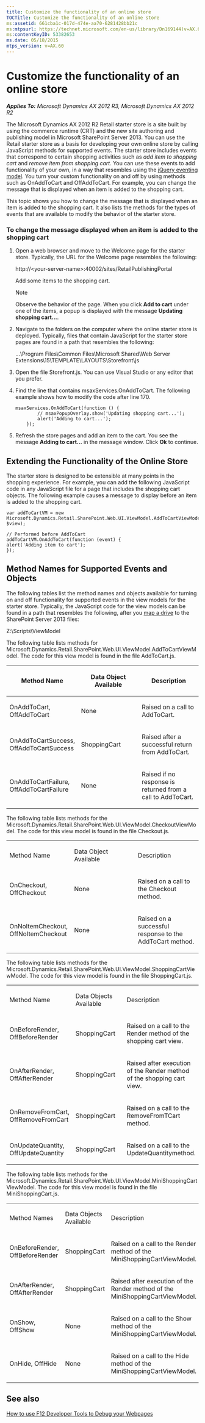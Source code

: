 ```yaml
---
title: Customize the functionality of an online store
TOCTitle: Customize the functionality of an online store
ms:assetid: 661cba1c-017d-474e-aa70-6281428bb21c
ms:mtpsurl: https://technet.microsoft.com/en-us/library/Dn169144(v=AX.60)
ms:contentKeyID: 53382653
ms.date: 05/18/2015
mtps_version: v=AX.60
---
```


# Customize the functionality of an online store 


_**Applies To:** Microsoft Dynamics AX 2012 R3, Microsoft Dynamics AX 2012 R2_

The Microsoft Dynamics AX 2012 R2 Retail starter store is a site built by using the commerce runtime (CRT) and the new site authoring and publishing model in Microsoft SharePoint Server 2013. You can use the Retail starter store as a basis for developing your own online store by calling JavaScript methods for supported events. The starter store includes events that correspond to certain shopping activities such as *add item to shopping cart* and *remove item from shopping cart*. You can use these events to add functionality of your own, in a way that resembles using the [jQuery eventing model](http://go.microsoft.com/fwlink/?linkid=296268&clcid=0x409). You turn your custom functionality on and off by using methods such as OnAddToCart and OffAddToCart. For example, you can change the message that is displayed when an item is added to the shopping cart.

This topic shows you how to change the message that is displayed when an item is added to the shopping cart. It also lists the methods for the types of events that are available to modify the behavior of the starter store.

### To change the message displayed when an item is added to the shopping cart

1.  Open a web browser and move to the Welcome page for the starter store. Typically, the URL for the Welcome page resembles the following:
    
    http://\<your-server-name\>:40002/sites/RetailPublishingPortal
    
    Add some items to the shopping cart.
    

    > [!NOTE]
    > <P>Observe the behavior of the page. When you click <STRONG>Add to cart</STRONG> under one of the items, a popup is displayed with the message <STRONG>Updating shopping cart…</STRONG>.</P>



2.  Navigate to the folders on the computer where the online starter store is deployed. Typically, files that contain JavaScript for the starter store pages are found in a path that resembles the following:
    
    …\\Program Files\\Common Files\\Microsoft Shared\\Web Server Extensions\\15\\TEMPLATE\\LAYOUTS\\Storefront\\js

3.  Open the file Storefront.js. You can use Visual Studio or any editor that you prefer.

4.  Find the line that contains msaxServices.OnAddToCart. The following example shows how to modify the code after line 170.
    
        msaxServices.OnAddToCart(function () {
                // msaxPopupOverlay.show('Updating shopping cart...');
                alert('Adding to cart...');
            });

5.  Refresh the store pages and add an item to the cart. You see the message **Adding to cart…** in the message window. Click **Ok** to continue.

## Extending the Functionality of the Online Store

The starter store is designed to be extensible at many points in the shopping experience. For example, you can add the following JavaScript code in any JavaScript file for a page that includes the shopping cart objects. The following example causes a message to display before an item is added to the shopping cart.

    var addToCartVM = new Microsoft.Dynamics.Retail.SharePoint.Web.UI.ViewModel.AddToCartViewModel(services, $view);
    
    // Performed before AddToCart
    addToCartVM.OnAddToCart(function (event) {
    alert('Adding item to cart');
    });

## Method Names for Supported Events and Objects

The following tables list the method names and objects available for turning on and off functionality for supported events in the view models for the starter store. Typically, the JavaScript code for the view models can be found in a path that resembles the following, after you [map a drive](map-a-network-drive-to-the-sharepoint-2013-files-for-online-stores.md) to the SharePoint Server 2013 files:

Z:\\Scripts\\ViewModel

The following table lists methods for Microsoft.Dynamics.Retail.SharePoint.Web.UI.ViewModel.AddToCartViewModel. The code for this view model is found in the file AddToCart.js.

<table>
<colgroup>
<col style="width: 33%" />
<col style="width: 33%" />
<col style="width: 33%" />
</colgroup>
<thead>
<tr class="header">
<th><p>Method Name</p></th>
<th><p>Data Object Available</p></th>
<th><p>Description</p></th>
</tr>
</thead>
<tbody>
<tr class="odd">
<td><p>OnAddToCart, OffAddToCart</p></td>
<td><p>None</p></td>
<td><p>Raised on a call to AddToCart.</p></td>
</tr>
<tr class="even">
<td><p>OnAddToCartSuccess, OffAddToCartSuccess</p></td>
<td><p>ShoppingCart</p></td>
<td><p>Raised after a successful return from AddToCart.</p></td>
</tr>
<tr class="odd">
<td><p>OnAddToCartFailure, OffAddToCartFailure</p></td>
<td><p>None</p></td>
<td><p>Raised if no response is returned from a call to AddToCart.</p></td>
</tr>
</tbody>
</table>


The following table lists methods for the Microsoft.Dynamics.Retail.SharePoint.Web.UI.ViewModel.CheckoutViewModel. The code for this view model is found in the file Checkout.js.

<table>
<colgroup>
<col style="width: 33%" />
<col style="width: 33%" />
<col style="width: 33%" />
</colgroup>
<tbody>
<tr class="odd">
<td><p>Method Name</p></td>
<td><p>Data Object Available</p></td>
<td><p>Description</p></td>
</tr>
<tr class="even">
<td><p>OnCheckout, OffCheckout</p></td>
<td><p>None</p></td>
<td><p>Raised on a call to the Checkout method.</p></td>
</tr>
<tr class="odd">
<td><p>OnNoItemCheckout, OffNoItemCheckout</p></td>
<td><p>None</p></td>
<td><p>Raised on a successful response to the AddToCart method.</p></td>
</tr>
</tbody>
</table>


The following table lists methods for the Microsoft.Dynamics.Retail.SharePoint.Web.UI.ViewModel.ShoppingCartViewModel. The code for this view model is found in the file ShoppingCart.js.

<table>
<colgroup>
<col style="width: 33%" />
<col style="width: 33%" />
<col style="width: 33%" />
</colgroup>
<tbody>
<tr class="odd">
<td><p>Method Name</p></td>
<td><p>Data Objects Available</p></td>
<td><p>Description</p></td>
</tr>
<tr class="even">
<td><p>OnBeforeRender, OffBeforeRender</p></td>
<td><p>ShoppingCart</p></td>
<td><p>Raised on a call to the Render method of the shopping cart view.</p></td>
</tr>
<tr class="odd">
<td><p>OnAfterRender, OffAfterRender</p></td>
<td><p>ShoppingCart</p></td>
<td><p>Raised after execution of the Render method of the shopping cart view.</p></td>
</tr>
<tr class="even">
<td><p>OnRemoveFromCart, OffRemoveFromCart</p></td>
<td><p>ShoppingCart</p></td>
<td><p>Raised on a call to the RemoveFromTCart method.</p></td>
</tr>
<tr class="odd">
<td><p>OnUpdateQuantity, OffUpdateQuantity</p></td>
<td><p>ShoppingCart</p></td>
<td><p>Raised on a call to the UpdateQuantitymethod.</p></td>
</tr>
</tbody>
</table>


The following table lists methods for the Microsoft.Dynamics.Retail.SharePoint.Web.UI.ViewModel.MiniShoppingCartViewModel. The code for this view model is found in the file MiniShoppingCart.js.

<table>
<colgroup>
<col style="width: 33%" />
<col style="width: 33%" />
<col style="width: 33%" />
</colgroup>
<tbody>
<tr class="odd">
<td><p>Method Names</p></td>
<td><p>Data Objects Available</p></td>
<td><p>Description</p></td>
</tr>
<tr class="even">
<td><p>OnBeforeRender, OffBeforeRender</p></td>
<td><p>ShoppingCart</p></td>
<td><p>Raised on a call to the Render method of the MiniShoppingCartViewModel.</p></td>
</tr>
<tr class="odd">
<td><p>OnAfterRender, OffAfterRender</p></td>
<td><p>ShoppingCart</p></td>
<td><p>Raised after execution of the Render method of the MiniShoppingCartViewModel.</p></td>
</tr>
<tr class="even">
<td><p>OnShow, OffShow</p></td>
<td><p>None</p></td>
<td><p>Raised on a call to the Show method of the MiniShoppingCartViewModel.</p></td>
</tr>
<tr class="odd">
<td><p>OnHide, OffHide</p></td>
<td><p>None</p></td>
<td><p>Raised on a call to the Hide method of the MiniShoppingCartViewModel.</p></td>
</tr>
</tbody>
</table>


## See also

[How to use F12 Developer Tools to Debug your Webpages](http://go.microsoft.com/fwlink/?linkid=294914&clcid=0x409)

  


